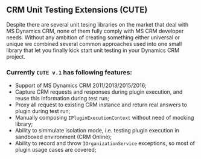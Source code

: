 ## CRM Unit Testing Extensions (CUTE)

Despite there are several unit tesing libraries on the market that deal with MS Dynamics CRM, none of them fully comply with MS CRM developer needs. Without any ambition of creating something either universal or unique we combined several common approaches used into one small library that let you finally kick start unit testing in your Dynamics CRM project.

### Currently `CUTE v.1` has following features:

* Support of MS Dynamics CRM 2011/2013/2015/2016;
* Capture CRM requests and responses during plugin execution, and reuse this information during test run;
* Proxy all request to existing CRM instance and return real answers to plugin during test run;
* Manually composing `IPluginExecutionContext` without need of mocking library;
* Ability to simmulate isolation mode, i.e. testing plugin execution in sandboxed environment (CRM Online);
* Ability to record and throw `IOrganizationService` exceptions, so most of plugin usage cases are covered;